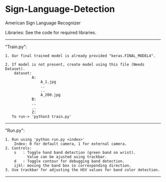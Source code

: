 # Sign-Language-Detection
American Sign Language Recognizer

Libraries: See the code for required libraries.
___________________________________________________________________________

"Train.py":

	1. Our final trained model is already provided "keras.FINAL_MODEL4".

	2. If model is not present, create model using this file (Needs Dataset).
		dataset:
				A:
					A_1.jpg
					..
					..
					A_200.jpg
				B:
				..
				..
				Z:
	   To run-> 'python3 train.py'
_____________________________________________________________________________

"Run.py":

	1. Run using 'python run.py <index>'
		Index: 0 for default camera, 1 for external camera.
	2. Controls: 
		s	: Toggle hand band detection (green band on wrist).
			  Value can be ajusted using trackbar.
		d	: Toggle contour for debugging band detection.
		ijkl: moving the band box in corresponding direction.
	3. Use trackbar for adjusting the HSV values for band color detection.

_____________________________________________________________________________
